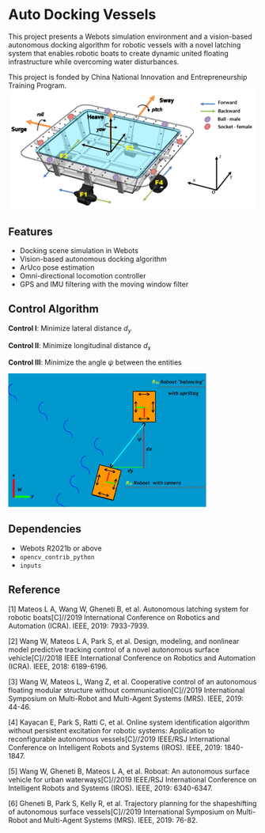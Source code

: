 # Auto Docking Vessels

This project presents a Webots simulation environment and a vision-based  autonomous docking algorithm for robotic vessels with a novel latching system that enables robotic boats to create dynamic united floating infrastructure while overcoming water disturbances. 

This project is fonded by China National Innovation and Entrepreneurship Training Program.
<img src="images/vessel_convensions.png" width="500">

## Features
- Docking scene simulation in Webots
- Vision-based  autonomous docking algorithm
- ArUco pose estimation
- Omni-directional locomotion controller
- GPS and IMU filtering with the moving window filter


## Control Algorithm

**Control I**: Minimize lateral distance $d_y$

**Control II**: Minimize longitudinal distance $d_x$

**Control III**: Minimize the angle $\psi$ between the entities


<img src="images/control-demo.jpg" width="400">

## Dependencies
- Webots R2021b or above
- `opencv_contrib_python`
- `inputs`

## Reference
[1] Mateos L A, Wang W, Gheneti B, et al. Autonomous latching system for robotic boats[C]//2019 International Conference on Robotics and Automation (ICRA). IEEE, 2019: 7933-7939.

[2] Wang W, Mateos L A, Park S, et al. Design, modeling, and nonlinear model predictive tracking control of a novel autonomous surface vehicle[C]//2018 IEEE International Conference on Robotics and Automation (ICRA). IEEE, 2018: 6189-6196.

[3] Wang W, Mateos L, Wang Z, et al. Cooperative control of an autonomous floating modular structure without communication[C]//2019 International Symposium on Multi-Robot and Multi-Agent Systems (MRS). IEEE, 2019: 44-46.

[4] Kayacan E, Park S, Ratti C, et al. Online system identification algorithm without persistent excitation for robotic systems: Application to reconfigurable autonomous vessels[C]//2019 IEEE/RSJ International Conference on Intelligent Robots and Systems (IROS). IEEE, 2019: 1840-1847.

[5] Wang W, Gheneti B, Mateos L A, et al. Roboat: An autonomous surface vehicle for urban waterways[C]//2019 IEEE/RSJ International Conference on Intelligent Robots and Systems (IROS). IEEE, 2019: 6340-6347.

[6] Gheneti B, Park S, Kelly R, et al. Trajectory planning for the shapeshifting of autonomous surface vessels[C]//2019 International Symposium on Multi-Robot and Multi-Agent Systems (MRS). IEEE, 2019: 76-82.
